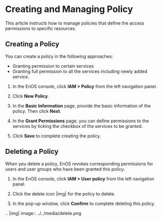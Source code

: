 # Creating and Managing Policy

This article instructs how to manage policies that define the access permissions to specific resources.

## Creating a Policy

You can create a policy in the following approaches:

- Granting permission to certain services
- Granting full permission to all the services including newly added service.

1. In the EnOS console, click **IAM > Policy** from the left navigation panel.   

2. Click **New Policy**.

3. In the **Basic Information** page, provide the basic information of the policy. Then click **Next**.

4. In the **Grant Permissions** page, you can define permissions to the services by ticking the checkbox of the services to be granted.

5. Click **Save** to complete creating the policy.


## Deleting a Policy

When you delete a policy, EnOS revokes corresponding permissions for users and user groups who have been granted this policy.

1. In the EnOS console, click **IAM > User policy** from the left navigation panel.

2. Click the delete icon |img| for the policy to delete.

3. In the pop-up window, click **Confirm** to complete deleting this policy.

.. |img| image:: ../../media/delete.png

<!--end-->
